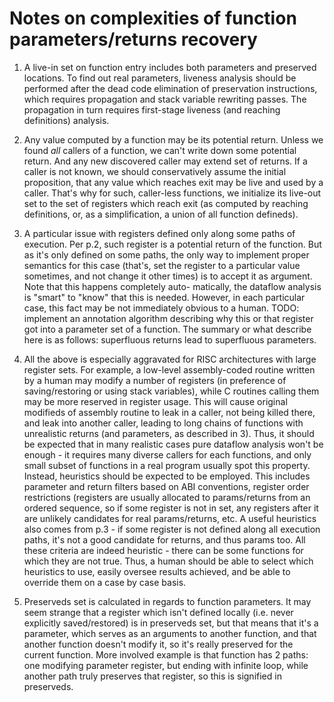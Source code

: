 Notes on complexities of function parameters/returns recovery
=============================================================

1. A live-in set on function entry includes both parameters and
preserved locations. To find out real parameters, liveness analysis
should be performed after the dead code elimination of preservation
instructions, which requires propagation and stack variable rewriting
passes. The propagation in turn requires first-stage liveness (and
reaching definitions) analysis.

2. Any value computed by a function may be its potential return.
Unless we found *all* callers of a function, we can't write down
some potential return. And any new discovered caller may extend
set of returns. If a caller is not known, we should conservatively
assume the initial proposition, that any value which reaches exit
may be live and used by a caller. That's why for such, caller-less
functions, we initialize its live-out set to the set of registers
which reach exit (as computed by reaching definitions, or, as a
simplification, a union of all function defineds).

3. A particular issue with registers defined only along some paths
of execution. Per p.2, such register is a potential return of the
function. But as it's only defined on some paths, the only way to
implement proper semantics for this case (that's, set the register
to a particular value sometimes, and not change it other times) is
to accept it as argument. Note that this happens completely auto-
matically, the dataflow analysis is "smart" to "know" that this is
needed. However, in each particular case, this fact may be not
immediately obvious to a human. TODO: implement an annotation
algorithm describing why this or that register got into a parameter
set of a function. The summary or what describe here is as follows:
superfluous returns lead to superfluous parameters.

4. All the above is especially aggravated for RISC architectures
with large register sets. For example, a low-level assembly-coded
routine written by a human may modify a number of registers (in
preference of saving/restoring or using stack variables), while C
routines calling them may be more reserved in register usage. This
will cause original modifieds of assembly routine to leak in a
caller, not being killed there, and leak into another caller,
leading to long chains of functions with unrealistic returns (and
parameters, as described in 3). Thus, it should be expected that
in many realistic cases pure dataflow analysis won't be enough -
it requires many diverse callers for each functions, and only
small subset of functions in a real program usually spot this
property. Instead, heuristics should be expected to be employed.
This includes parameter and return filters based on ABI conventions,
register order restrictions (registers are usually allocated to
params/returns from an ordered sequence, so if some register is
not in set, any registers after it are unlikely candidates for
real params/returns, etc. A useful heuristics also comes from
p.3 - if some register is not defined along all execution paths,
it's not a good candidate for returns, and thus params too. All
these criteria are indeed heuristic - there can be some functions
for which they are not true. Thus, a human should be able to select
which heuristics to use, easily oversee results achieved, and be
able to override them on a case by case basis.

5. Preserveds set is calculated in regards to function parameters.
It may seem strange that a register which isn't defined locally
(i.e. never explicitly saved/restored) is in preserveds set, but
that means that it's a parameter, which serves as an arguments to
another function, and that another function doesn't modify it, so
it's really preserved for the current function. More involved
example is that function has 2 paths: one modifying parameter
register, but ending with infinite loop, while another path truly
preserves that register, so this is signified in preserveds.
